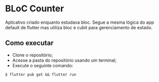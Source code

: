 # BLoC Counter
Aplicativo criado enquanto estudava bloc. Segue a mesma lógica do app default de flutter mas utiliza bloc e cubit para gerenciamento de estado.

## Como executar
* Clone o repositório;
* Acesse a pasta do repositório usando um terminal;
* Execute o seguinte comando:
```
$ flutter pub get && flutter run
```